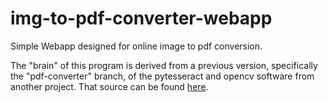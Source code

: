 # img-to-pdf-converter-webapp
Simple Webapp designed for online image to pdf conversion.

The "brain" of this program is derived from a previous version, specifically the "pdf-converter" branch, of the pytesseract and opencv software from another project. That source can be found [here](https://github.com/LukeIngram/Raspberry-pi-ML-OCR.git). 
